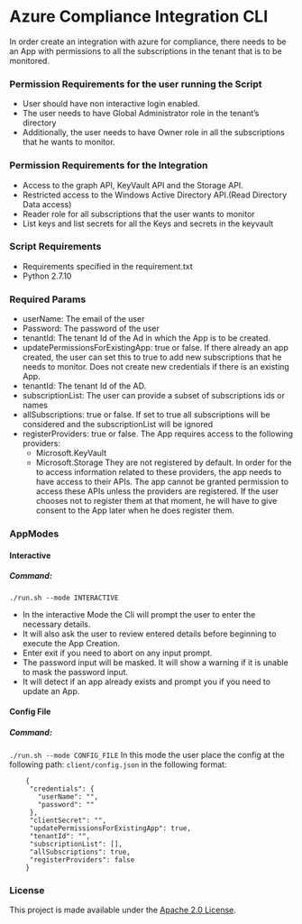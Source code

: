 # Azure Compliance Integration CLI
 In order create an integration with azure for compliance, there needs to be an App with permissions to
all the subscriptions in the tenant that is to be monitored.
### Permission Requirements for the user running the Script
- User should have non interactive login enabled.
- The user needs to have Global Administrator role in the tenant’s directory
- Additionally, the user needs to have Owner role in all the subscriptions that he wants to monitor.
### Permission Requirements for the Integration
- Access to the graph API, KeyVault API and the Storage API.
- Restricted access to the Windows Active Directory API.(Read Directory Data access)
- Reader role for all subscriptions that the user wants to monitor
- List keys and list secrets for all the Keys and secrets in the keyvault
### Script Requirements
- Requirements specified in the requirement.txt
- Python 2.7.10
### Required Params
- userName: The email of the user
- Password: The password of the user
- tenantId: The tenant Id of the Ad in which the App is to be created.
- updatePermissionsForExistingApp:  true or false. If there already an app created, the user can set this to true to add new subscriptions that he needs to monitor. Does not create new credentials if there is an existing App.
- tenantId: The tenant Id of the AD.
- subscriptionList: The user can provide a subset of subscriptions ids or names
- allSubscriptions: true or false. If set to true all subscriptions will be considered and the subscriptionList will be ignored
- registerProviders: true or false. The App requires access to the following providers:
    - Microsoft.KeyVault
    - Microsoft.Storage
    They are not registered by default. In order for the to access information related to these providers, the app needs to have access to their APIs. The app cannot be granted permission to access these APIs unless the providers are registered.  If the user chooses not to register them at that moment, he will have to give consent to the App later when he does register them.

### AppModes
#### Interactive
##### Command:
```./run.sh --mode INTERACTIVE ```
- In the interactive Mode the Cli will prompt the user to enter the necessary details.
- It will also ask the user to review entered details before beginning to execute the App Creation.
- Enter exit if you need to abort on any input prompt.
- The password input will be masked. It will show a warning if it is unable to mask the password input.
- It will detect if an app already exists and prompt you if you need to update an App.
#### Config File
##### Command:
```./run.sh --mode CONFIG_FILE```
In this mode the user place the config at the following path:
 ```client/config.json```
in the following format:
```
    {
     "credentials": {
       "userName": "",
       "password": ""
     },
     "clientSecret": "",
     "updatePermissionsForExistingApp": true,
     "tenantId": "",
     "subscriptionList": [],
     "allSubscriptions": true,
     "registerProviders": false
    }
```
### License
This project is made available under the [Apache 2.0 License](https://www.apache.org/licenses/LICENSE-2.0).
